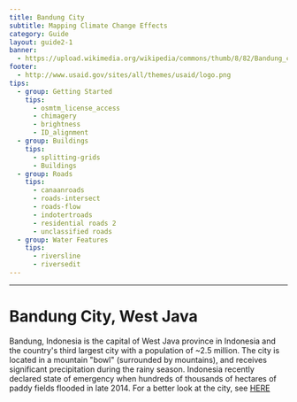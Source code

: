 ```yaml
---
title: Bandung City
subtitle: Mapping Climate Change Effects
category: Guide
layout: guide2-1
banner: 
  - https://upload.wikimedia.org/wikipedia/commons/thumb/8/82/Bandung_city_centre%2C_July_2014.jpg/2560px-Bandung_city_centre%2C_July_2014.jpg
footer:
  - http://www.usaid.gov/sites/all/themes/usaid/logo.png
tips:
  - group: Getting Started
    tips:
      - osmtm_license_access
      - chimagery
      - brightness
      - ID_alignment
  - group: Buildings
    tips:
      - splitting-grids
      - Buildings
  - group: Roads
    tips:
      - canaanroads
      - roads-intersect	
      - roads-flow
      - indotertroads
      - residential roads 2
      - unclassified roads
  - group: Water Features
    tips:
      - riversline
      - riversedit
---
```


<div id="test" class="col-lg-5 col-sm-6">
<hr class="section-heading-spacer">
<div class="clearfix"></div>

<h1 class="section-heading">Bandung City, West Java</h1>

Bandung, Indonesia is the capital of West Java province in Indonesia and the country's third largest city with a population of ~2.5 million. The city is located in a mountain "bowl" (surrounded by mountains), and receives significant precipitation during the rainy season. Indonesia recently declared state of emergency when hundreds of thousands of hectares of paddy fields flooded in late 2014. For a better look at the city, see 
<a href="https://www.youtube.com/watch?v=hwP8whJwvw8">HERE</a>

</div>

